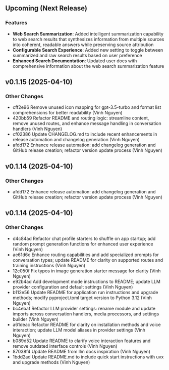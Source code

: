 ## Upcoming (Next Release)

### Features

- **Web Search Summarization**: Added intelligent summarization capability to web search results that synthesizes information from multiple sources into coherent, readable answers while preserving source attribution
- **Configurable Search Experience**: Added new setting to toggle between summarized and raw search results based on user preference
- **Enhanced Search Documentation**: Updated user docs with comprehensive information about the web search summarization feature

## v0.1.15 (2025-04-10)

### Other Changes

- cff2e96 Remove unused icon mapping for gpt-3.5-turbo and format list comprehensions for better readability (Vinh Nguyen)
- 420bb59 Refactor README and routing logic: streamline content, remove unused routes, and enhance message handling in conversation handlers (Vinh Nguyen)
- cf02386 Update CHANGELOG.md to include recent enhancements in release automation and changelog generation (Vinh Nguyen)
- afdd172 Enhance release automation: add changelog generation and GitHub release creation; refactor version update process (Vinh Nguyen)

## v0.1.14 (2025-04-10)

### Other Changes

- afdd172 Enhance release automation: add changelog generation and GitHub release creation; refactor version update process (Vinh Nguyen)

## v0.1.14 (2025-04-10)

### Other Changes

- d4c84ad Refactor chat profile starters to shuffle on app startup; add random prompt generation functions for enhanced user experience (Vinh Nguyen)
- ae61d6c Enhance routing capabilities and add specialized prompts for conversation types; update README for clarity on supported routes and training instructions (Vinh Nguyen)
- 12c050f Fix typos in image generation starter message for clarity (Vinh Nguyen)
- e92b4ad Add development mode instructions to README; update LLM provider configuration and default settings (Vinh Nguyen)
- b112e56 Update README for application run instructions and upgrade methods; modify pyproject.toml target version to Python 3.12 (Vinh Nguyen)
- bc4ebaf Refactor LLM provider settings: rename module and update imports across conversation handlers, media processors, and settings builder (Vinh Nguyen)
- a61deac Refactor README for clarity on installation methods and voice interaction; update LLM model aliases in provider settings (Vinh Nguyen)
- b089d52 Update README to clarify voice interaction features and remove outdated interface controls (Vinh Nguyen)
- 87038f4 Update README from llm docs inspiration (Vinh Nguyen)
- 1bdd2ad Update README.md to include quick start instructions with uvx and upgrade methods (Vinh Nguyen)
